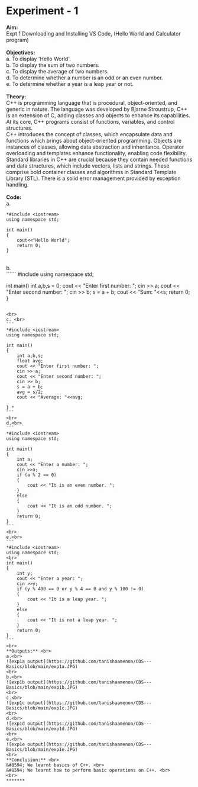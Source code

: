 # Experiment - 1
**Aim:** <br>
Expt 1	Downloading and Installing VS Code, (Hello World and Calculator program)<br>
<br>
**Objectives:** <br>
a. To display 'Hello World'.<br>
b. To display the sum of two numbers.<br>
c. To display the average of two numbers.<br>
d. To determine whether a number is an odd or an even number.<br>
e. To determine whether a year is a leap year or not.<br>
<br>
**Theory:** <br>
C++ is programming language that is procedural, object-oriented, and generic in nature. The language was developed by Bjarne Stroustrup, C++ is an extension of C, adding classes and objects to enhance its capabilities. At its core, C++ programs consist of functions, variables, and control structures.<br>
C++ introduces the concept of classes, which encapsulate data and functions which brings about object-oriented programming. Objects are instances of classes, allowing data abstraction and inheritance. Operator overloading and templates enhance functionality, enabling code flexibility.<br>
Standard libraries in C++ are crucial because they contain needed functions and data structures, which include vectors, lists and strings. These comprise bold container classes and algorithms in Standard Template Library (STL). There is a solid error management provided by exception handling.<br>
<br>
**Code:** <br>
a.<br> 
```
*#include <iostream>
using namespace std;

int main()
{
    cout<<"Hello World";
    return 0;
}
```
<br>
b.<br>
``````
#include <iostream>
using namespace std;

int main()
    int a,b,s = 0;
    cout << "Enter first number: ";
    cin >> a;
    cout << "Enter second number: ";
    cin >> b;
    s = a + b;
    cout << "Sum: "<<s;
    return 0;
}
``````

<br>
c. <br>
```
*#include <iostream> 
using namespace std;  
 
int main() 
{ 
    int a,b,s; 
    float avg; 
    cout << "Enter first number: "; 
    cin >> a; 
    cout << "Enter second number: "; 
    cin >> b; 
    s = a + b; 
    avg = s/2; 
    cout << "Average: "<<avg; 
     
} *
```
<br>
d.<br>
```
*#include <iostream> 
using namespace std; 
 
int main() 
{ 
    int a; 
    cout << "Enter a number: "; 
    cin >>a; 
    if (a % 2 == 0) 
    { 
        cout << "It is an even number. "; 
    } 
    else 
    { 
        cout << "It is an odd number. ";
    }
    return 0;
}
```
<br>
e.<br>
```
*#include <iostream>
using namespace std;
<br>
int main()
{
    int y;
    cout << "Enter a year: ";
    cin >>y;
    if (y % 400 == 0 or y % 4 == 0 and y % 100 != 0)
    {
        cout << "It is a leap year. ";
    }
    else
    {
        cout << "It is not a leap year. ";
    }
    return 0;
}
```
<br>
**Outputs:** <br>
a.<br>
![exp1a output](https://github.com/tanishaamenon/CDS---Basics/blob/main/exp1a.JPG)
<br>
b.<br>
![exp1b output](https://github.com/tanishaamenon/CDS---Basics/blob/main/exp1b.JPG)
<br>
c.<br>
![exp1c output](https://github.com/tanishaamenon/CDS---Basics/blob/main/exp1c.JPG)
<br>
d.<br>
![exp1d output](https://github.com/tanishaamenon/CDS---Basics/blob/main/exp1d.JPG)
<br>
e.<br>
![exp1e output](https://github.com/tanishaamenon/CDS---Basics/blob/main/exp1e.JPG)
<br>
**Conclusion:** <br>
&#8594; We learnt basics of C++. <br>
&#8594; We learnt how to perform basic operations on C++. <br>
<br>
*******

